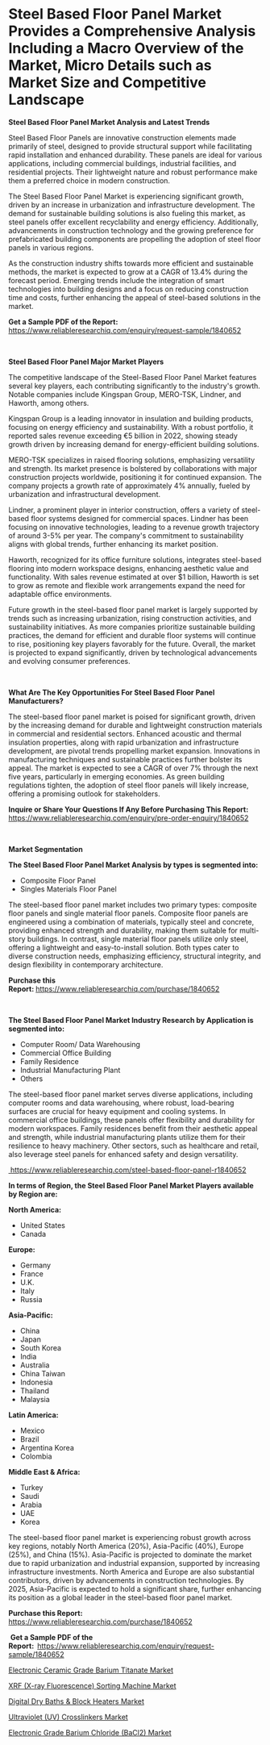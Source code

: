 <p><h1>Steel Based Floor Panel Market Provides a Comprehensive Analysis Including a Macro Overview of the Market, Micro Details such as Market Size and Competitive Landscape</h1></p><p><strong>Steel Based Floor Panel Market Analysis and Latest Trends</strong></p>
<p><p>Steel Based Floor Panels are innovative construction elements made primarily of steel, designed to provide structural support while facilitating rapid installation and enhanced durability. These panels are ideal for various applications, including commercial buildings, industrial facilities, and residential projects. Their lightweight nature and robust performance make them a preferred choice in modern construction.</p><p>The Steel Based Floor Panel Market is experiencing significant growth, driven by an increase in urbanization and infrastructure development. The demand for sustainable building solutions is also fueling this market, as steel panels offer excellent recyclability and energy efficiency. Additionally, advancements in construction technology and the growing preference for prefabricated building components are propelling the adoption of steel floor panels in various regions.</p><p>As the construction industry shifts towards more efficient and sustainable methods, the market is expected to grow at a CAGR of 13.4% during the forecast period. Emerging trends include the integration of smart technologies into building designs and a focus on reducing construction time and costs, further enhancing the appeal of steel-based solutions in the market.</p></p>
<p><strong>Get a Sample PDF of the Report:&nbsp;</strong> <a href="https://www.reliableresearchiq.com/enquiry/request-sample/1840652?utm_campaign=2333&utm_medium=2&utm_source=Github&utm_content=ia&utm_term=03042025&utm_id=steel-based-floor-panel">https://www.reliableresearchiq.com/enquiry/request-sample/1840652</a></p>
<p>&nbsp;</p>
<p><strong>Steel Based Floor Panel Major Market Players</strong></p>
<p><p>The competitive landscape of the Steel-Based Floor Panel Market features several key players, each contributing significantly to the industry's growth. Notable companies include Kingspan Group, MERO-TSK, Lindner, and Haworth, among others.</p><p>Kingspan Group is a leading innovator in insulation and building products, focusing on energy efficiency and sustainability. With a robust portfolio, it reported sales revenue exceeding €5 billion in 2022, showing steady growth driven by increasing demand for energy-efficient building solutions.</p><p>MERO-TSK specializes in raised flooring solutions, emphasizing versatility and strength. Its market presence is bolstered by collaborations with major construction projects worldwide, positioning it for continued expansion. The company projects a growth rate of approximately 4% annually, fueled by urbanization and infrastructural development.</p><p>Lindner, a prominent player in interior construction, offers a variety of steel-based floor systems designed for commercial spaces. Lindner has been focusing on innovative technologies, leading to a revenue growth trajectory of around 3-5% per year. The company's commitment to sustainability aligns with global trends, further enhancing its market position.</p><p>Haworth, recognized for its office furniture solutions, integrates steel-based flooring into modern workspace designs, enhancing aesthetic value and functionality. With sales revenue estimated at over $1 billion, Haworth is set to grow as remote and flexible work arrangements expand the need for adaptable office environments.</p><p>Future growth in the steel-based floor panel market is largely supported by trends such as increasing urbanization, rising construction activities, and sustainability initiatives. As more companies prioritize sustainable building practices, the demand for efficient and durable floor systems will continue to rise, positioning key players favorably for the future. Overall, the market is projected to expand significantly, driven by technological advancements and evolving consumer preferences.</p></p>
<p>&nbsp;</p>
<p><strong>What Are The Key Opportunities For Steel Based Floor Panel Manufacturers?</strong></p>
<p><p>The steel-based floor panel market is poised for significant growth, driven by the increasing demand for durable and lightweight construction materials in commercial and residential sectors. Enhanced acoustic and thermal insulation properties, along with rapid urbanization and infrastructure development, are pivotal trends propelling market expansion. Innovations in manufacturing techniques and sustainable practices further bolster its appeal. The market is expected to see a CAGR of over 7% through the next five years, particularly in emerging economies. As green building regulations tighten, the adoption of steel floor panels will likely increase, offering a promising outlook for stakeholders.</p></p>
<p><strong>Inquire or Share Your Questions If Any Before Purchasing This Report:</strong> <a href="https://www.reliableresearchiq.com/enquiry/pre-order-enquiry/1840652?utm_campaign=2333&utm_medium=2&utm_source=Github&utm_content=ia&utm_term=03042025&utm_id=steel-based-floor-panel">https://www.reliableresearchiq.com/enquiry/pre-order-enquiry/1840652</a></p>
<p>&nbsp;</p>
<p><strong>Market Segmentation</strong></p>
<p><strong>The Steel Based Floor Panel Market Analysis by types is segmented into:</strong></p>
<p><ul><li>Composite Floor Panel</li><li>Singles Materials Floor Panel</li></ul></p>
<p><p>The steel-based floor panel market includes two primary types: composite floor panels and single material floor panels. Composite floor panels are engineered using a combination of materials, typically steel and concrete, providing enhanced strength and durability, making them suitable for multi-story buildings. In contrast, single material floor panels utilize only steel, offering a lightweight and easy-to-install solution. Both types cater to diverse construction needs, emphasizing efficiency, structural integrity, and design flexibility in contemporary architecture.</p></p>
<p><strong>Purchase this Report:&nbsp;</strong><a href="https://www.reliableresearchiq.com/purchase/1840652?utm_campaign=2333&utm_medium=2&utm_source=Github&utm_content=ia&utm_term=03042025&utm_id=steel-based-floor-panel">https://www.reliableresearchiq.com/purchase/1840652</a></p>
<p>&nbsp;</p>
<p><strong>The Steel Based Floor Panel Market Industry Research by Application is segmented into:</strong></p>
<p><ul><li>Computer Room/ Data Warehousing</li><li>Commercial Office Building</li><li>Family Residence</li><li>Industrial Manufacturing Plant</li><li>Others</li></ul></p>
<p><p>The steel-based floor panel market serves diverse applications, including computer rooms and data warehousing, where robust, load-bearing surfaces are crucial for heavy equipment and cooling systems. In commercial office buildings, these panels offer flexibility and durability for modern workspaces. Family residences benefit from their aesthetic appeal and strength, while industrial manufacturing plants utilize them for their resilience to heavy machinery. Other sectors, such as healthcare and retail, also leverage steel panels for enhanced safety and design versatility.</p></p>
<p><a href="https://www.reliableresearchiq.com/steel-based-floor-panel-r1840652?utm_campaign=2333&utm_medium=2&utm_source=Github&utm_content=ia&utm_term=03042025&utm_id=steel-based-floor-panel">&nbsp;https://www.reliableresearchiq.com/steel-based-floor-panel-r1840652</a></p>
<p><strong>In terms of Region, the Steel Based Floor Panel Market Players available by Region are:</strong></p>
<p>
    <p> <strong> North America: </strong>
        <ul>
            <li>United States</li>
            <li>Canada</li>
        </ul>
        </p> 
    <p> <strong> Europe: </strong>
        <ul>
            <li>Germany</li>
            <li>France</li>
            <li>U.K.</li>
            <li>Italy</li>
            <li>Russia</li>
        </ul>
        </p> 
    <p> <strong> Asia-Pacific: </strong>
        <ul>
            <li>China</li>
            <li>Japan</li>
            <li>South Korea</li>
            <li>India</li>
            <li>Australia</li>
            <li>China Taiwan</li>
            <li>Indonesia</li>
            <li>Thailand</li>
            <li>Malaysia</li>
        </ul>
        </p> 
    <p> <strong> Latin America: </strong>
        <ul>
            <li>Mexico</li>
            <li>Brazil</li>
            <li>Argentina Korea</li>
            <li>Colombia</li>
        </ul>
        </p> 
    <p> <strong> Middle East & Africa: </strong>
        <ul>
            <li>Turkey</li>
            <li>Saudi</li>
            <li>Arabia</li>
            <li>UAE</li>
            <li>Korea</li>
        </ul>
    </p>
    </p>
<p><p>The steel-based floor panel market is experiencing robust growth across key regions, notably North America (20%), Asia-Pacific (40%), Europe (25%), and China (15%). Asia-Pacific is projected to dominate the market due to rapid urbanization and industrial expansion, supported by increasing infrastructure investments. North America and Europe are also substantial contributors, driven by advancements in construction technologies. By 2025, Asia-Pacific is expected to hold a significant share, further enhancing its position as a global leader in the steel-based floor panel market.</p></p>
<p><strong>Purchase this Report: </strong><a href="https://www.reliableresearchiq.com/purchase/1840652?utm_campaign=2333&utm_medium=2&utm_source=Github&utm_content=ia&utm_term=03042025&utm_id=steel-based-floor-panel">https://www.reliableresearchiq.com/purchase/1840652</a></p>
<p>&nbsp;<strong>Get a Sample PDF of the Report:&nbsp;&nbsp;</strong><a href="https://www.reliableresearchiq.com/enquiry/request-sample/1840652?utm_campaign=2333&utm_medium=2&utm_source=Github&utm_content=ia&utm_term=03042025&utm_id=steel-based-floor-panel">https://www.reliableresearchiq.com/enquiry/request-sample/1840652</a></p>
<p><strong></strong></p>
<p><p><a href="https://github.com/marfosamiko7/Market-Research-Report-List-1/blob/main/electronic-ceramic-grade-barium-titanate-market.md?utm_campaign=2333&utm_medium=2&utm_source=Github&utm_content=ia&utm_term=03042025&utm_id=steel-based-floor-panel">Electronic Ceramic Grade Barium Titanate Market</a></p><p><a href="https://www.linkedin.com/pulse/future-xrf-x-ray-fluorescence-sorting-machine-latest-trends-vmuqe?utm_campaign=2333&utm_medium=2&utm_source=Github&utm_content=ia&utm_term=03042025&utm_id=steel-based-floor-panel">XRF (X-ray Fluorescence) Sorting Machine Market</a></p><p><a href="https://www.linkedin.com/pulse/global-analysis-digital-dry-baths-block-heaters-market-size-wkkfe?utm_campaign=2333&utm_medium=2&utm_source=Github&utm_content=ia&utm_term=03042025&utm_id=steel-based-floor-panel">Digital Dry Baths & Block Heaters Market</a></p><p><a href="https://www.linkedin.com/pulse/ultraviolet-uv-crosslinkers-market-analysis-report-offers-forecast-cehxe?utm_campaign=2333&utm_medium=2&utm_source=Github&utm_content=ia&utm_term=03042025&utm_id=steel-based-floor-panel">Ultraviolet (UV) Crosslinkers Market</a></p><p><a href="https://github.com/gierlravasty/Market-Research-Report-List-1/blob/main/electronic-grade-barium-chloride-bacl2-market.md?utm_campaign=2333&utm_medium=2&utm_source=Github&utm_content=ia&utm_term=03042025&utm_id=steel-based-floor-panel">Electronic Grade Barium Chloride (BaCl2) Market</a></p></p>